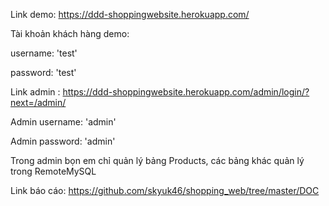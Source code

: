 Link demo: https://ddd-shoppingwebsite.herokuapp.com/

Tài khoản khách hàng demo:

username: 'test'

password: 'test'

Link admin : https://ddd-shoppingwebsite.herokuapp.com/admin/login/?next=/admin/

Admin username: 'admin'

Admin password: 'admin'

Trong admin bọn em chỉ quản lý bảng Products, các bảng khác quản lý trong RemoteMySQL

Link báo cáo: https://github.com/skyuk46/shopping_web/tree/master/DOC
